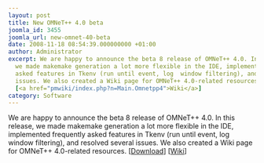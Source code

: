 ```yaml
---
layout: post
title: New OMNeT++ 4.0 beta
joomla_id: 3455
joomla_url: new-omnet-40-beta
date: 2008-11-18 08:54:39.000000000 +01:00
author: Administrator
excerpt: We are happy to announce the beta 8 release of OMNeT++ 4.0. In this release,
  we made makemake generation a lot more flexible in the IDE, implemented frequently
  asked features in Tkenv (run until event, log  window filtering), and resolved several
  issues. We also created a Wiki page for OMNeT++ 4.0-related resources. [<a href="index.php?option=com_docman&task=cat_view&gid=1">Download</a>]
  [<a href="pmwiki/index.php?n=Main.Omnetpp4">Wiki</a>]
category: Software
---
```

We are happy to announce the beta 8 release of OMNeT++ 4.0. In this release, we made makemake generation a lot more flexible in the IDE, implemented frequently asked features in Tkenv (run until event, log  window filtering), and resolved several issues. We also created a Wiki page for OMNeT++ 4.0-related resources. [<a href="index.php?option=com_docman&task=cat_view&gid=1">Download</a>] [<a href="pmwiki/index.php?n=Main.Omnetpp4">Wiki</a>]
